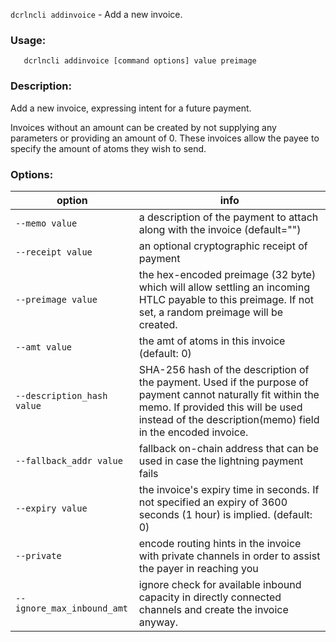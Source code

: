 `dcrlncli addinvoice` - Add a new invoice.

### Usage:
```
   dcrlncli addinvoice [command options] value preimage
```

### Description:
   
  Add a new invoice, expressing intent for a future payment.

  Invoices without an amount can be created by not supplying any
  parameters or providing an amount of 0. These invoices allow the payee
  to specify the amount of atoms they wish to send.

### Options:
|option|info|
|--|--|
|`--memo value`|              a description of the payment to attach along with the invoice (default="")|
|`--receipt value`|           an optional cryptographic receipt of payment|
|`--preimage value`|          the hex-encoded preimage (32 byte) which will allow settling an incoming HTLC payable to this preimage. If not set, a random preimage will be created.|
|`--amt value`|               the amt of atoms in this invoice (default: 0)|
|`--description_hash value`|  SHA-256 hash of the description of the payment. Used if the purpose of payment cannot naturally fit within the memo. If provided this will be used instead of the description(memo) field in the encoded invoice.|
|`--fallback_addr value`|     fallback on-chain address that can be used in case the lightning payment fails|
|`--expiry value`|            the invoice's expiry time in seconds. If not specified an expiry of 3600 seconds (1 hour) is implied. (default: 0)|
|`--private`|                 encode routing hints in the invoice with private channels in order to assist the payer in reaching you|
|`--ignore_max_inbound_amt`|  ignore check for available inbound capacity in directly connected channels and create the invoice anyway.|
